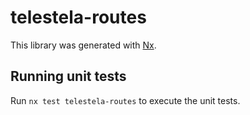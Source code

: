 # telestela-routes

This library was generated with [Nx](https://nx.dev).

## Running unit tests

Run `nx test telestela-routes` to execute the unit tests.
